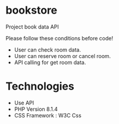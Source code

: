 # bookstore
Project book data API

Please follow these conditions before code!
* User can check room data.
* User can reserve room or cancel room.
* API calling for get room data.

# Technologies
* Use API
* PHP Version 8.1.4
* CSS Framework : W3C Css

